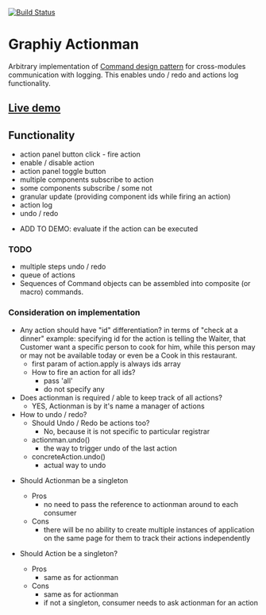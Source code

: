 [![Build Status](https://travis-ci.org/Graphiy/actionman.svg?branch=master)](https://travis-ci.org/Graphiy/actionman)

# Graphiy Actionman

Arbitrary implementation of [Command design pattern](https://en.wikipedia.org/wiki/Command_pattern) for cross-modules communication with logging.
This enables undo / redo and actions log functionality.

## [Live demo](http://daviste.com/demo/graphiy-actionman)

## Functionality
+ action panel button click - fire action
+ enable / disable action
+ action panel toggle button
+ multiple components subscribe to action
+ some components subscribe / some not
+ granular update (providing component ids while firing an action)
+ action log
+ undo / redo
- ADD TO DEMO: evaluate if the action can be executed

### TODO
- multiple steps undo / redo
- queue of actions
- Sequences of Command objects can be assembled into composite (or macro) commands.

### Consideration on implementation
- Any action should have "id" differentiation?
  in terms of "check at a dinner" example:
    specifying id for the action is telling the Waiter, that Customer want a specific person to cook for him, while this person may or may not be available today or even be a Cook in this restaurant.
  - first param of action.apply is always ids array
  - How to fire an action for all ids?
    - pass 'all'
    - do not specify any
- Does actionman is required / able to keep track of all actions?
  - YES, Actionman is by it's name a manager of actions
- How to undo / redo?
  - Should Undo / Redo be actions too?
    - No, because it is not specific to particular registrar
  - actionman.undo()
    - the way to trigger undo of the last action
  - concreteAction.undo()
    - actual way to undo
+ Should Actionman be a singleton
  - Pros
    - no need to pass the reference to actionman around to each consumer
  - Cons
    - there will be no ability to create multiple instances of application on the same page for them to track their actions independently
  
+ Should Action be a singleton?
  - Pros
    - same as for actionman
  - Cons
    - same as for actionman
    - if not a singleton, consumer needs to ask actionman for an action
